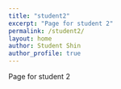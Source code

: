 ```yaml
---
title: "student2"
excerpt: "Page for student 2"
permalink: /student2/
layout: home
author: Student Shin
author_profile: true
---
```

Page for student 2